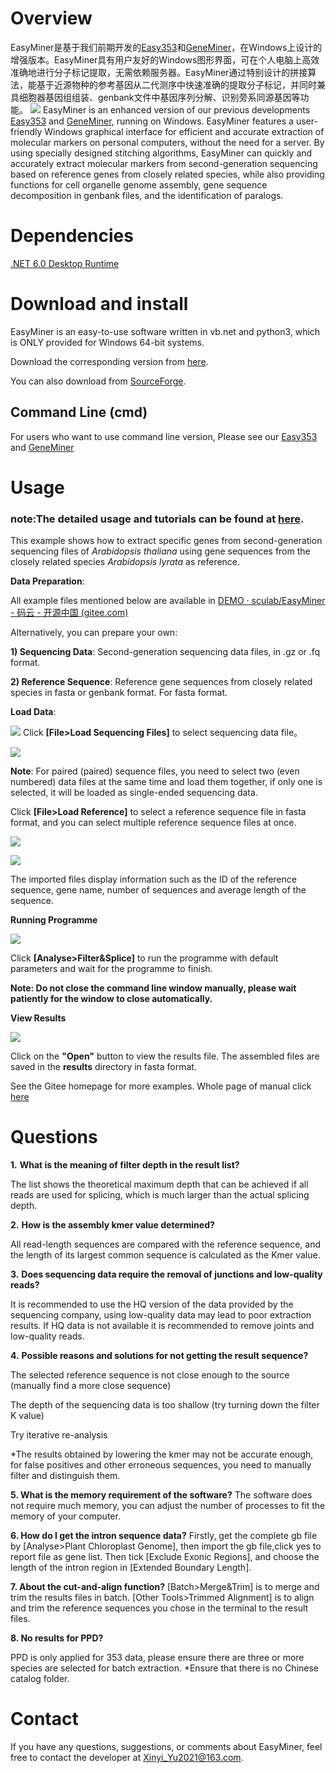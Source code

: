 
# Overview

EasyMiner是基于我们前期开发的[Easy353](https://github.com/plant720/Easy353)和[GeneMiner](https://github.com/sculab/GeneMiner)，在Windows上设计的增强版本。EasyMiner具有用户友好的Windows图形界面，可在个人电脑上高效准确地进行分子标记提取，无需依赖服务器。EasyMiner通过特别设计的拼接算法，能基于近源物种的参考基因从二代测序中快速准确的提取分子标记，并同时兼具细胞器基因组组装、genbank文件中基因序列分解、识别旁系同源基因等功能。
 ![](english_figs/main_page.jpg)
EasyMiner is an enhanced version of our previous developments [Easy353](https://github.com/plant720/Easy353) and [GeneMiner](https://github.com/sculab/GeneMiner), running on Windows. EasyMiner features a user-friendly Windows graphical interface for efficient and accurate extraction of molecular markers on personal computers, without the need for a server. By using specially designed stitching algorithms, EasyMiner can quickly and accurately extract molecular markers from second-generation sequencing based on reference genes from closely related species, while also providing functions for cell organelle genome assembly, gene sequence decomposition in genbank files, and  the identification of paralogs.
# Dependencies

[.NET 6.0 Desktop Runtime](https://dotnet.microsoft.com/zh-cn/download/dotnet/thank-you/runtime-desktop-6.0.21-windows-x64-installer)


# Download and install

EasyMiner is an easy-to-use software written in vb.net and python3, which is ONLY provided for Windows 64-bit systems.

Download the corresponding version from [here](http://life-bioinfo.tpddns.cn:8445/database/app/EasyMiner/).

You can also download from [SourceForge](https://sourceforge.net/projects/scueasyminer/).



## Command Line (cmd)

For users who want to use command line version, Please see our [Easy353](https://github.com/plant720/Easy353) and [GeneMiner](https://github.com/sculab/GeneMiner)

# Usage

### note:The detailed usage and tutorials can be found at [here](https://github.com/sculab/EasyMiner/blob/master/manual/ZH_CN/Manual_CH.pdf).
This example shows how to extract specific genes from second-generation sequencing files of *Arabidopsis thaliana* using gene sequences from the closely related species *Arabidopsis lyrata* as reference.

**Data Preparation**:

All example files mentioned below are available in
[DEMO · sculab/EasyMiner - 码云 - 开源中国 (gitee.com)](https://gitee.com/sculab/EasyMiner/tree/master/DEMO)

Alternatively, you can prepare your own:

**1) Sequencing Data**: Second-generation sequencing data files, in .gz or .fq format.

**2) Reference Sequence**: Reference gene sequences from closely related species in fasta or genbank format. For fasta format.
 

**Load Data**: 

![](english_figs/load_file.png)
Click **[File>Load Sequencing Files]** to select sequencing data file。

![](chinese_figs/示例测序输入.jpg)

**Note**: For paired (paired) sequence files, you need to select two (even numbered) data files at the same time and load them together, if only one is selected, it will be loaded as single-ended sequencing data.

Click **[File>Load Reference]** to select a reference sequence file in fasta format, and you can select multiple reference sequence files at once.

![](chinese_figs/示例参考序列.jpg)


 ![](chinese_figs/ref详细.jpg)

The imported files display information such as the ID of the reference sequence, gene name, number of sequences and average length of the sequence.



**Running Programme**

![](english_figs/analyse_ex.jpg)

Click **[Analyse>Filter&Splice]** to run the programme with default parameters and wait for the programme to finish.

**Note: Do not close the command line window manually, please wait patiently for the window to close automatically.** 

 

**View Results**

![](english_figs/find_results.jpg)

Click on the **"Open"** button to view the results file. The assembled files are saved in the **results** directory in fasta format.

See the Gitee homepage for more examples.
Whole page of manual click [here](manual\ZH_CN\readmeall.pdf)

# Questions
**1.** **What is the meaning of filter depth in the result list?**

The list shows the theoretical maximum depth that can be achieved if all reads are used for splicing, which is much larger than the actual splicing depth.

**2.** **How is the assembly kmer value determined?**

All read-length sequences are compared with the reference sequence, and the length of its largest common sequence is calculated as the Kmer value.

**3.** **Does sequencing data require the removal of junctions and low-quality reads?**

It is recommended to use the HQ version of the data provided by the sequencing company, using low-quality data may lead to poor extraction results. If HQ data is not available it is recommended to remove joints and low-quality reads.

**4.** **Possible reasons and solutions for not getting the result sequence?**

The selected reference sequence is not close enough to the source (manually find a more close sequence)

The depth of the sequencing data is too shallow (try turning down the filter K value)

Try iterative re-analysis

*The results obtained by lowering the kmer may not be accurate enough, for false positives and other erroneous sequences, you need to manually filter and distinguish them.

**5. What is the memory requirement of the software?**
The software does not require much memory, you can adjust the number of processes to fit the memory of your computer.

**6. How do I get the intron sequence data?**
Firstly, get the complete gb file by [Analyse>Plant Chloroplast Genome], then import the gb file,click yes to report file as gene list. Then tick [Exclude Exonic Regions], and choose the length of the intron region in [Extended Boundary Length].

**7. About the cut-and-align function?**
[Batch>Merge&Trim] is to merge and trim the results files in batch. [Other Tools>Trimmed Alignment] is to align and trim the reference sequences you chose in the terminal to the result files.

**8. No results for PPD?**

PPD is only applied for 353 data, please ensure there are three or more species are selected for batch extraction.
*Ensure that there is no Chinese catalog folder.

# Contact
If you have any questions, suggestions, or comments about EasyMiner, feel free to contact the developer at Xinyi_Yu2021@163.com.





